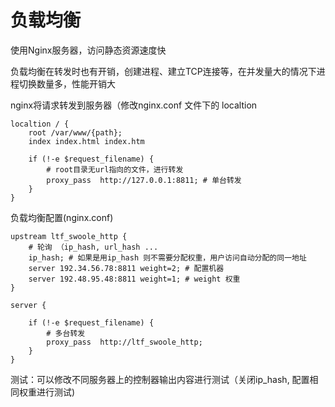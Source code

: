 # 负载均衡

使用Nginx服务器，访问静态资源速度快


负载均衡在转发时也有开销，创建进程、建立TCP连接等，在并发量大的情况下进程切换数量多，性能开销大

nginx将请求转发到服务器（修改nginx.conf 文件下的 localtion

```nginx
localtion / { 
    root /var/www/{path};
    index index.html index.htm
    
    if (!-e $request_filename) {
        # root目录无url指向的文件，进行转发
        proxy_pass  http://127.0.0.1:8811; # 单台转发
    }
}
```

负载均衡配置(nginx.conf)
```nginx
upstream ltf_swoole_http {
    # 轮询 （ip_hash, url_hash ...
    ip_hash; # 如果是用ip_hash 则不需要分配权重，用户访问自动分配的同一地址
    server 192.34.56.78:8811 weight=2; # 配置机器
    server 192.48.95.48:8811 weight=1; # weight 权重
}

server {
    
    if (!-e $request_filename) {
        # 多台转发
        proxy_pass  http://ltf_swoole_http;
    }
}
```

测试：可以修改不同服务器上的控制器输出内容进行测试（关闭ip_hash, 配置相同权重进行测试)